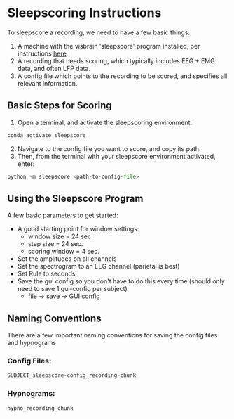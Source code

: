 # Sleepscoring Instructions

To sleepscore a recording, we need to have a few basic things: 

1. A machine with the visbrain 'sleepscore' program installed, per instructions [here](https://github.com/CSC-UW/sleepscore).
2. A recording that needs scoring, which typically includes EEG + EMG data, and often LFP data. 
3. A config file which points to the recording to be scored, and specifies all relevant information. 


## Basic Steps for Scoring
1. Open a terminal, and activate the sleepscoring environment:
```python
conda activate sleepscore
```
2. Navigate to the config file you want to score, and copy its path.
3. Then, from the terminal with your sleepscore environment activated, enter:

```python
python -m sleepscore <path-to-config-file>
```

## Using the Sleepscore Program
A few basic parameters to get started: 

- A good starting point for window settings:
    - window size = 24 sec.
    - step size = 24 sec.
    - scoring window = 4 sec.
- Set the amplitudes on all channels
- Set the spectrogram to an EEG channel (parietal is best)
- Set Rule to seconds
- Save the gui config so you don't have to do this every time (should only need to save 1 gui-config per subject)
    - file -> save -> GUI config


## Naming Conventions
There are a few important naming conventions for saving the config files and hypnograms

### Config Files:
```python
SUBJECT_sleepscore-config_recording-chunk
```
### Hypnograms:
```python
hypno_recording_chunk
```